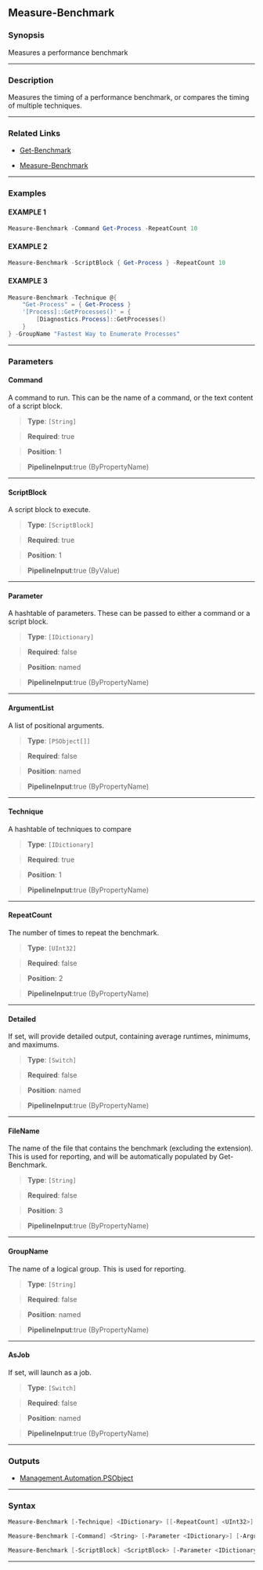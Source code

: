 Measure-Benchmark
-----------------
### Synopsis
Measures a performance benchmark

---
### Description

Measures the timing of a performance benchmark, or compares the timing of multiple techniques.

---
### Related Links
* [Get-Benchmark](Get-Benchmark.md)



* [Measure-Benchmark](Measure-Benchmark.md)



---
### Examples
#### EXAMPLE 1
```PowerShell
Measure-Benchmark -Command Get-Process -RepeatCount 10
```

#### EXAMPLE 2
```PowerShell
Measure-Benchmark -ScriptBlock { Get-Process } -RepeatCount 10
```

#### EXAMPLE 3
```PowerShell
Measure-Benchmark -Technique @{
    "Get-Process" = { Get-Process }
    '[Process]::GetProcesses()' = {
        [Diagnostics.Process]::GetProcesses()
    }
} -GroupName "Fastest Way to Enumerate Processes"
```

---
### Parameters
#### **Command**

A command to run.  This can be the name of a command, or the text content of a script block.



> **Type**: ```[String]```

> **Required**: true

> **Position**: 1

> **PipelineInput**:true (ByPropertyName)



---
#### **ScriptBlock**

A script block to execute.



> **Type**: ```[ScriptBlock]```

> **Required**: true

> **Position**: 1

> **PipelineInput**:true (ByValue)



---
#### **Parameter**

A hashtable of parameters.  These can be passed to either a command or a script block.



> **Type**: ```[IDictionary]```

> **Required**: false

> **Position**: named

> **PipelineInput**:true (ByPropertyName)



---
#### **ArgumentList**

A list of positional arguments.



> **Type**: ```[PSObject[]]```

> **Required**: false

> **Position**: named

> **PipelineInput**:true (ByPropertyName)



---
#### **Technique**

A hashtable of techniques to compare



> **Type**: ```[IDictionary]```

> **Required**: true

> **Position**: 1

> **PipelineInput**:true (ByPropertyName)



---
#### **RepeatCount**

The number of times to repeat the benchmark.



> **Type**: ```[UInt32]```

> **Required**: false

> **Position**: 2

> **PipelineInput**:true (ByPropertyName)



---
#### **Detailed**

If set, will provide detailed output, containing average runtimes, minimums, and maximums.



> **Type**: ```[Switch]```

> **Required**: false

> **Position**: named

> **PipelineInput**:true (ByPropertyName)



---
#### **FileName**

The name of the file that contains the benchmark (excluding the extension).
This is used for reporting, and will be automatically populated by Get-Benchmark.



> **Type**: ```[String]```

> **Required**: false

> **Position**: 3

> **PipelineInput**:true (ByPropertyName)



---
#### **GroupName**

The name of a logical group.  This is used for reporting.



> **Type**: ```[String]```

> **Required**: false

> **Position**: named

> **PipelineInput**:true (ByPropertyName)



---
#### **AsJob**

If set, will launch as a job.



> **Type**: ```[Switch]```

> **Required**: false

> **Position**: named

> **PipelineInput**:true (ByPropertyName)



---
### Outputs
* [Management.Automation.PSObject](https://learn.microsoft.com/en-us/dotnet/api/System.Management.Automation.PSObject)




---
### Syntax
```PowerShell
Measure-Benchmark [-Technique] <IDictionary> [[-RepeatCount] <UInt32>] [-Detailed] [[-FileName] <String>] [-GroupName <String>] [-AsJob] [<CommonParameters>]
```
```PowerShell
Measure-Benchmark [-Command] <String> [-Parameter <IDictionary>] [-ArgumentList <PSObject[]>] [[-RepeatCount] <UInt32>] [-Detailed] [[-FileName] <String>] [-GroupName <String>] [-AsJob] [<CommonParameters>]
```
```PowerShell
Measure-Benchmark [-ScriptBlock] <ScriptBlock> [-Parameter <IDictionary>] [-ArgumentList <PSObject[]>] [[-RepeatCount] <UInt32>] [-Detailed] [[-FileName] <String>] [-GroupName <String>] [-AsJob] [<CommonParameters>]
```
---
